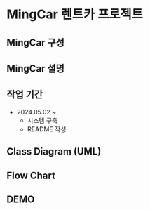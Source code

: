 # MingCar 렌트카 프로젝트

## MingCar 구성


## MingCar 설명


## 작업 기간
* 2024.05.02 ~ 
  * 시스템 구축
  * README 작성

## Class Diagram (UML)

## Flow Chart


## DEMO
